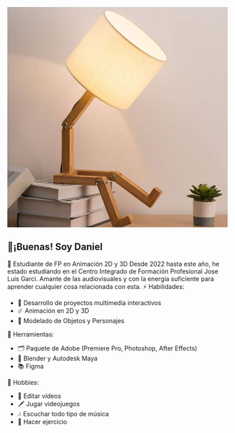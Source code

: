 ![mi foto de perfil](https://github.com/DaniEche556/DaniEche556/blob/main/AAALAMP.jpg)
## 👋¡Buenas! Soy Daniel 

👾 Estudiante de FP en Animación 2D y 3D
Desde 2022 hasta este año, he estado estudiando en el Centro Integrado de Formación Profesional Jose Luis Garci.
Amante de las audiovisuales y con la energía suficiente para aprender cualquier cosa relacionada con esta.
⚡ Habilidades:
- 👹 Desarrollo de proyectos multimedia interactivos
- ☄️ Animación en 2D y 3D
- 🔨 Modelado de Objetos y Personajes

🔧 Herramientas:
- 🗂️ Paquete de Adobe (Premiere Pro, Photoshop, After Effects)
- 🔱 Blender y Autodesk Maya
- 📚 Figma

🚀 Hobbies:
- 🎥 Editar vídeos
- 🗡️ Jugar videojuegos
- 🎶 Escuchar todo tipo de música
- 🍎 Hacer ejercicio
